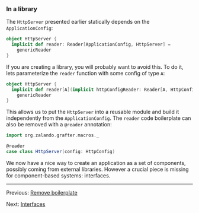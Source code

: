 ### In a library

The `HttpServer` presented earlier statically depends on the `ApplicationConfig`:

```scala
object HttpServer {
  implicit def reader: Reader[ApplicationConfig, HttpServer] =
    genericReader
}
```

If you are creating a library, you will probably want to avoid this. To do it, lets parameterize
the `reader` function with some config of type `A`:

```scala
object HttpServer {
  implicit def reader[A](implicit httpConfigReader: Reader[A, HttpConfig]): Reader[A, HttpServer] =
    genericReader
}
```

This allows us to put the `HttpServer` into a reusable module and build it independently
from the `ApplicationConfig`. The `reader` code boilerplate can also be removed with a `@reader` annotation:
```scala
import org.zalando.grafter.macros._

@reader
case class HttpServer(config: HttpConfig)
```

We now have a nice way to create an application as a set of components, possibly coming from external libraries. However a
crucial piece is missing for component-based systems: interfaces.

----
Previous: [Remove boilerplate](boilerplate.md)

Next: [Interfaces](interfaces.md)



